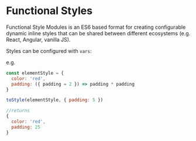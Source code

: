 # Functional Styles

Functional Style Modules is an ES6 based format for creating configurable dynamic inline styles that can be shared between different ecosystems (e.g. React, Angular, vanilla JS).

Styles can be configured with `vars`:

e.g.

```javascript
const elementStyle = {
  color: 'red',
  padding: ({ padding = 2 }) => padding * padding
}

toStyle(elementStyle, { padding: 5 })

//returns
{
  color: 'red',
  padding: 25
}

```


